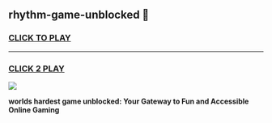 
## rhythm-game-unblocked 👋
<h3>
<a href="https://premium.freeplayer.one?title=rhythm-game-unblocked&ref=14F">CLICK TO PLAY</a></h3>
<hr>

<h3>
<a href="https://premium.freeplayer.one?title=rhythm-game-unblocked&ref=14F">CLICK 2 PLAY</a>
  
</h3>

<a href="https://premium.freeplayer.one?title=rhythm-game-unblocked&ref=12F/"><img src="https://clearcache.store/games.png"></a>


**worlds hardest game unblocked: Your Gateway to Fun and Accessible Online Gaming**
